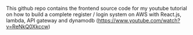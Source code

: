 This github repo contains the frontend source code for my youtube tutorial on how to build a complete register / login system on AWS with React.js, lambda, API gateway and dynamodb (https://www.youtube.com/watch?v=ReNkQ0Xkccw)